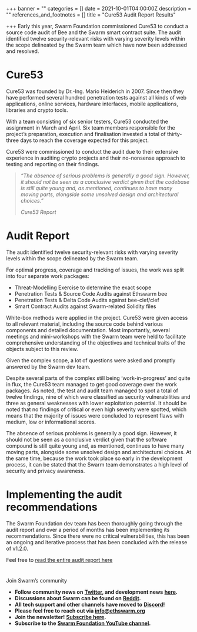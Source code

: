 +++
banner = ""
categories = []
date = 2021-10-01T04:00:00Z
description = ""
references_and_footnotes = []
title = "Cure53 Audit Report Results"

+++
Early this year, Swarm Foundation commissioned Cure53 to conduct a source code audit of Bee and the Swarm smart contract suite. The audit identified twelve security-relevant risks with varying severity levels within the scope delineated by the Swarm team which have now been addressed and resolved.

# Cure53

Cure53 was founded by Dr.-Ing. Mario Heiderich in 2007. Since then they have performed several hundred penetration tests against all kinds of web applications, online services, hardware interfaces, mobile applications, libraries and crypto tools.

With a team consisting of six senior testers, Cure53 conducted the assignment in March and April. Six team members responsible for the project’s preparation, execution and finalisation invested a total of thirty-three days to reach the coverage expected for this project.

Cure53 were commissioned to conduct the audit due to their extensive experience in auditing crypto projects and their no-nonsense approach to testing and reporting on their findings.

> _“The absence of serious problems is generally a good sign. However, it should not be seen as a conclusive verdict given that the codebase is still quite young and, as mentioned, continues to have many moving parts, alongside some unsolved design and architectural choices.”_
>
> _Cure53 Report_

# Audit Report

The audit identified twelve security-relevant risks with varying severity levels within the scope delineated by the Swarm team.

For optimal progress, coverage and tracking of issues, the work was split into four separate work packages:

* Threat-Modelling Exercise to determine the exact scope
* Penetration Tests & Source Code Audits against Ethswarm bee
* Penetration Tests & Delta Code Audits against bee-clef/clef
* Smart Contract Audits against Swarm-related Solidity files

White-box methods were applied in the project. Cure53 were given access to all relevant material, including the source code behind various components and detailed documentation. Most importantly, several meetings and mini-workshops with the Swarm team were held to facilitate comprehensive understanding of the objectives and technical traits of the objects subject to this review.

Given the complex scope, a lot of questions were asked and promptly answered by the Swarm dev team.

Despite several parts of the complex still being ‘work-in-progress’ and quite in flux, the Cure53 team managed to get good coverage over the work packages. As noted, the test and audit team managed to spot a total of twelve findings, nine of which were classified as security vulnerabilities and three as general weaknesses with lower exploitation potential. It should be noted that no findings of critical or even high severity were spotted, which means that the majority of issues were concluded to represent flaws with medium, low or informational scores.

The absence of serious problems is generally a good sign. However, it should not be seen as a conclusive verdict given that the software compound is still quite young and, as mentioned, continues to have many moving parts, alongside some unsolved design and architectural choices. At the same time, because the work took place so early in the development process, it can be stated that the Swarm team demonstrates a high level of security and privacy awareness.

# Implementing the audit recommendations

The Swarm Foundation dev team has been thoroughly going through the audit report and over a period of months has been implementing its recommendations. Since there were no critical vulnerabilities, this has been an ongoing and iterative process that has been concluded with the release of v1.2.0.

Feel free to [read the entire audit report here](https://gateway.ethswarm.org/access/c5da2df711722ca8edb6a01715ee03e1fd834b5c8241e625ad95c26d04292b28)

#   
Join Swarm’s community

* **Follow community news on** [**Twitter**](https://twitter.com/ethswarmhive)**, and development news** [**here**](https://twitter.com/ethswarm)**.**
* **Discussions about Swarm can be found on** [**Reddit**](https://www.reddit.com/r/ethswarm/)**.**
* **All tech support and other channels have moved to** [**Discord**](https://discord.gg/wdghaQsGq5)**!**
* **Please feel free to reach out via info@ethswarm.org**
* **Join the newsletter!** [**Subscribe here**](https://www.ethswarm.org/newsletter.html)**.**
* **Subscribe to the** [**Swarm Foundation YouTube channel**](https://www.youtube.com/channel/UCu6ywn9MTqdREuE6xuRkskA/videos)**.**